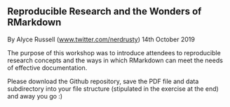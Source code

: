 ## Reproducible Research and the Wonders of RMarkdown

By Alyce Russell (www.twitter.com/nerdrusty) 
14th October 2019


The purpose of this workshop was to introduce attendees to reproducible research concepts and the ways in which RMarkdown can meet the needs of effective documentation. 

Please download the Github repository, save the PDF file and data subdirectory into your file structure (stipulated in the exercise at the end) and away you go :) 
